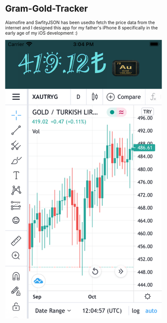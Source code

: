 # Gram-Gold-Tracker
Alamofire and SwfityJSON has been usedto fetch the price data from the internet and I designed this app for my father's iPhone 8 specifically in the early age of my iOS development :)

![Gold-Tracker](https://github.com/CodeCracker23/Gram-Gold-TRY/blob/master/Simulator%20Screen%20Shot%20-%20iPhone%208%20-%202021-03-09%20at%2015.04.58.png
)

